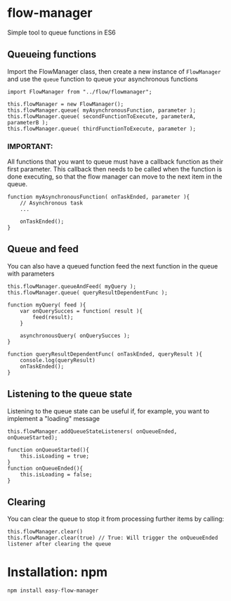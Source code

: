 # flow-manager
Simple tool to queue functions in ES6

## Queueing functions

Import the FlowManager class, then create a new instance of `FlowManager` and use the `queue` function to queue your asynchronous functions

```
import FlowManager from "../flow/flowmanager";
```

```
this.flowManager = new FlowManager();
this.flowManager.queue( myAsynchronousFunction, parameter );
this.flowManager.queue( secondFunctionToExecute, parameterA, parameterB );
this.flowManager.queue( thirdFunctionToExecute, parameter );
```


### IMPORTANT:
All functions that you want to queue must have a callback function as their first parameter. 
This callback then needs to be called when the function is done executing, so that the flow manager can move to the next item in the queue.

```
function myAsynchronousFunction( onTaskEnded, parameter ){
    // Asynchronous task
    ...
    
    onTaskEnded();
}
```

## Queue and feed

You can also have a queued function feed the next function in the queue with parameters

```
this.flowManager.queueAndFeed( myQuery );
this.flowManager.queue( queryResultDependentFunc );
```

```
function myQuery( feed ){
    var onQuerySucces = function( result ){
        feed(result);
    }
    
    asynchronousQuery( onQuerySucces );    
}

function queryResultDependentFunc( onTaskEnded, queryResult ){
    console.log(queryResult)
    onTaskEnded();
}
```

## Listening to the queue state

Listening to the queue state can be useful if, for example, you want to implement a "loading" message

```
this.flowManager.addQueueStateListeners( onQueueEnded, onQueueStarted);
```

```
function onQueueStarted(){
    this.isLoading = true;
}
function onQueueEnded(){
    this.isLoading = false;
}
```

## Clearing

You can clear the queue to stop it from processing further items by calling:

```
this.flowManager.clear()
this.flowManager.clear(true) // True: Will trigger the onQueueEnded listener after clearing the queue
```


# Installation: npm
```
npm install easy-flow-manager
```
